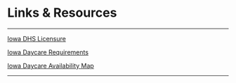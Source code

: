 # Links & Resources

---

[Iowa DHS Licensure](https://dhs.iowa.gov/licensure-and-registration)

[Iowa Daycare Requirements](http://ccmis.dhs.state.ia.us/providerportal/childcarerequirements.aspx)

[Iowa Daycare Availability Map](https://iowa.maps.arcgis.com/apps/opsdashboard/index.html#/cabe69b5e2494259ab6c820c249e0f19)

---
